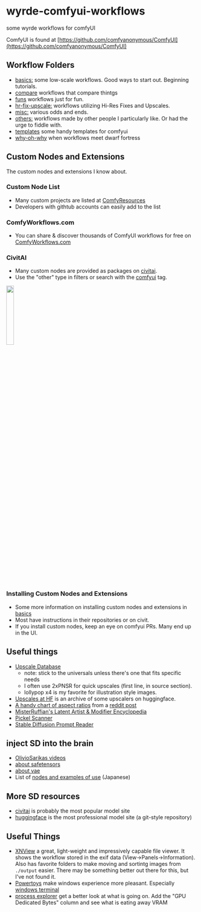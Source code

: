# wyrde-comfyui-workflows
some wyrde workflows for comfyUI

ComfyUI is found at [https://github.com/comfyanonymous/ComfyUI](https://github.com/comfyanonymous/ComfyUI)

## Workflow Folders

* [basics:](./basics) some low-scale workflows. Good ways to start out. Beginning tutorials.
* [compare](./compare) workflows that compare thintgs
* [funs](./funs) workflows just for fun.
* [hr-fix-upscale:](./hr-fix-upscale) workflows utilizing Hi-Res Fixes and Upscales.
* [misc:](./misc) various odds and ends.
* [others:](./others) workflows made by other people I particularly like. Or had the urge to fiddle with.
* [templates](./templates) some handy templates for comfyui
* [why-oh-why](./why-oh-why) when workflows meet dwarf fortress

## Custom Nodes and Extensions

The custom nodes and extensions I know about.

### Custom Node List

* Many custom projects are listed at [ComfyResources](https://wyrde.github.io/ComfyResources/)
* Developers with githtub accounts can easily add to the list

### ComfyWorkflows.com
- You can share & discover thousands of ComfyUI workflows for free on [ComfyWorkflows.com](https://comfyworkflows.com/)

### CivitAI

* Many custom nodes are provided as packages on [civitai](https://civitai.com/).
* Use the "other" type in filters or search with the [comfyui](https://civitai.com/?query=comfyui) tag.  
<img src="https://user-images.githubusercontent.com/9657443/232229734-e1e662f5-d534-413d-9a05-24a09abfef20.png" width="20%" align="middle">

### Installing Custom Nodes and Extensions

* Some more information on installing custom nodes and extensions in [basics](./basics)
* Most have instructions in their repositories or on civit.
* If you install custom nodes, keep an eye on comfyui PRs. Many end up in the UI.

## Useful things

* [Upscale Database](https://upscale.wiki/wiki/Model_Database)
    * note: stick to the universals unless there's one that fits specific needs
    * I often use 2xPNSR for quick upscales (first line, in source section).
    * lollypop x4 is my favorite for illustration style images.
* [Upscales at HF](https://huggingface.co/wyrde/upscales) is an archive of some upscalers on huggingface.
* [A handy chart of aspect ratios](https://user-images.githubusercontent.com/9657443/231819299-77de2080-7b04-4512-9922-56faec2596b8.png) from a [reddit post](https://www.reddit.com/r/StableDiffusion/comments/10wqv7r/when_it_comes_to_printing_converting_resolutions/)
* [MisterRuffian's Latent Artist & Modifier Encyclopedia](https://docs.google.com/spreadsheets/d/1_jgQ9SyvUaBNP1mHHEzZ6HhL_Es1KwBKQtnpnmWW82I/edit#gid=1807667703)
* [Pickel Scanner](https://github.com/mmaitre314/picklescan)
* [Stable Diffusion Prompt Reader](https://github.com/receyuki/stable-diffusion-prompt-reader)

## inject SD into the brain

* [OlivioSarikas videos](https://www.youtube.com/@OlivioSarikas)
* [about safetensors](https://rentry.org/safetensorsguide)
* [about vae](https://rentry.org/sdvae)
* List of [nodes and examples of use](https://comfyui.creamlab.net/nodes) (Japanese)

## More SD resources

* [civitai](https://civitai.com/) is probably the most popular model site
* [huggingface](https://huggingface.co/) is the most professional model site (a git-style repository)

## Useful Things

* [XNView](https://www.xnview.com/en/) a great, light-weight and impressively capable file viewer. It shows the workflow stored in the exif data (View→Panels→Information). Also has favorite folders to make moving and sortintg images from `./output` easier. There may be something better out there for this, but I've not found it.
* [Powertoys](https://learn.microsoft.com/en-us/windows/powertoys/) make windows experience more pleasant. Especially [windows terminal](https://learn.microsoft.com/en-us/windows/terminal/)
* [process explorer](https://learn.microsoft.com/en-us/sysinternals/downloads/process-explorer) get a better look at what is going on. Add the "GPU Dedicated Bytes" column and see what is eating away VRAM

